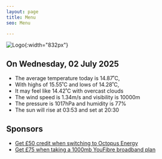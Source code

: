 ```yaml
---
layout: page
title: Menu
seo: Menu

---
```


![Logo](/images/logo.jpg){:width="832px"}

<!-- weather_marker starts -->
## On Wednesday, 02 July 2025

- The average temperature today is 14.87˚C,
- With highs of 15.55˚C and lows of 14.28˚C,
- It may feel like 14.42˚C with overcast clouds
- The wind speed is 1.34m/s and visibility is 10000m
- The pressure is 1017hPa and humidity is 77%
- The sun will rise at 03:53 and set at 20:30

<!-- weather_marker ends -->

## Sponsors

- [Get £50 credit when switching to Octopus Energy](https://bit.ly/3oD1nnS)
- [Get £75 when taking a 1000mb YouFibre broadband plan](https://aklam.io/91zWhU?)
